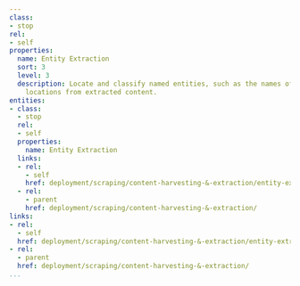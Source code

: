 ```yaml
---
class:
- stop
rel:
- self
properties:
  name: Entity Extraction
  sort: 3
  level: 3
  description: Locate and classify named entities, such as the names of persons, organizations,
    locations from extracted content.
entities:
- class:
  - stop
  rel:
  - self
  properties:
    name: Entity Extraction
  links:
  - rel:
    - self
    href: deployment/scraping/content-harvesting-&-extraction/entity-extraction.md
  - rel:
    - parent
    href: deployment/scraping/content-harvesting-&-extraction/
links:
- rel:
  - self
  href: deployment/scraping/content-harvesting-&-extraction/entity-extraction.md
- rel:
  - parent
  href: deployment/scraping/content-harvesting-&-extraction/
...
```

